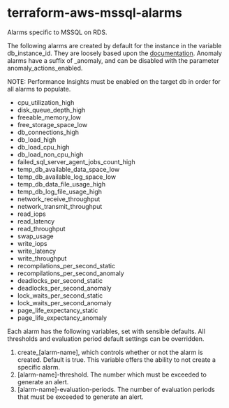 # terraform-aws-mssql-alarms
Alarms specific to MSSQL on RDS. 

The following alarms are created by default for the instance in the variable db_instance_id. They are loosely based upon the [documentation](https://docs.aws.amazon.com/AmazonRDS/latest/UserGuide/rds-metrics.html#rds-cw-metrics-instance). Anomaly alarms have a suffix of _anomaly, and can be disabled with the parameter anomaly_actions_enabled.

NOTE: Performance Insights must be enabled on the target db in order for all alarms to populate.

- cpu_utilization_high
- disk_queue_depth_high
- freeable_memory_low
- free_storage_space_low
- db_connections_high
- db_load_high
- db_load_cpu_high
- db_load_non_cpu_high
- failed_sql_server_agent_jobs_count_high
- temp_db_available_data_space_low
- temp_db_available_log_space_low
- temp_db_data_file_usage_high
- temp_db_log_file_usage_high
- network_receive_throughput
- network_transmit_throughput
- read_iops
- read_latency
- read_throughput
- swap_usage
- write_iops
- write_latency
- write_throughput
- recompilations_per_second_static
- recompilations_per_second_anomaly
- deadlocks_per_second_static
- deadlocks_per_second_anomaly
- lock_waits_per_second_static
- lock_waits_per_second_anomaly
- page_life_expectancy_static
- page_life_expectancy_anomaly

Each alarm has the following variables, set with sensible defaults. All thresholds and evaluation period default settings can be overridden.
1. create_[alarm-name], which controls whether or not the alarm is created. Default is true. This variable offers the ability to not create a specific alarm. 
2. [alarm-name]-threshold. The number which must be exceeded to generate an alert.
3. [alarm-name]-evaluation-periods. The number of evaluation periods that must be exceeded to generate an alert.


